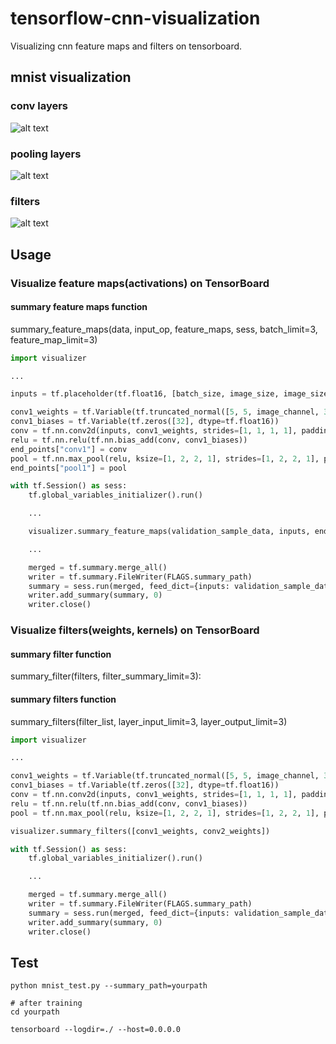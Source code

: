 # tensorflow-cnn-visualization
Visualizing cnn feature maps and filters on tensorboard.

## mnist visualization

### conv layers
![alt text](https://raw.githubusercontent.com/jireh-father/tensorflow-cnn-visualization/master/img/feature_map_visualization_conv.jpg)

### pooling layers
![alt text](https://raw.githubusercontent.com/jireh-father/tensorflow-cnn-visualization/master/img/feature_map_visualization_pooling.jpg)

### filters
![alt text](https://raw.githubusercontent.com/jireh-father/tensorflow-cnn-visualization/master/img/filter_visualization.jpg)


## Usage

### Visualize feature maps(activations) on TensorBoard

#### summary feature maps function
summary_feature_maps(data, input_op, feature_maps, sess, batch_limit=3, feature_map_limit=3)

```python
import visualizer

...

inputs = tf.placeholder(tf.float16, [batch_size, image_size, image_size, image_channel])

conv1_weights = tf.Variable(tf.truncated_normal([5, 5, image_channel, 32], stddev=0.1, dtype=tf.float16))
conv1_biases = tf.Variable(tf.zeros([32], dtype=tf.float16))
conv = tf.nn.conv2d(inputs, conv1_weights, strides=[1, 1, 1, 1], padding='SAME')
relu = tf.nn.relu(tf.nn.bias_add(conv, conv1_biases))
end_points["conv1"] = conv
pool = tf.nn.max_pool(relu, ksize=[1, 2, 2, 1], strides=[1, 2, 2, 1], padding='SAME')
end_points["pool1"] = pool

with tf.Session() as sess:
    tf.global_variables_initializer().run()

    ...

    visualizer.summary_feature_maps(validation_sample_data, inputs, end_points, sess)

    ...

    merged = tf.summary.merge_all()
    writer = tf.summary.FileWriter(FLAGS.summary_path)
    summary = sess.run(merged, feed_dict={inputs: validation_sample_data})
    writer.add_summary(summary, 0)
    writer.close()
```

### Visualize filters(weights, kernels) on TensorBoard

#### summary filter function
summary_filter(filters, filter_summary_limit=3):

#### summary filters function
summary_filters(filter_list, layer_input_limit=3, layer_output_limit=3)

```python
import visualizer

...

conv1_weights = tf.Variable(tf.truncated_normal([5, 5, image_channel, 32], stddev=0.1, dtype=tf.float16))
conv1_biases = tf.Variable(tf.zeros([32], dtype=tf.float16))
conv = tf.nn.conv2d(inputs, conv1_weights, strides=[1, 1, 1, 1], padding='SAME')
relu = tf.nn.relu(tf.nn.bias_add(conv, conv1_biases))
pool = tf.nn.max_pool(relu, ksize=[1, 2, 2, 1], strides=[1, 2, 2, 1], padding='SAME')

visualizer.summary_filters([conv1_weights, conv2_weights])

with tf.Session() as sess:
    tf.global_variables_initializer().run()

    ...

    merged = tf.summary.merge_all()
    writer = tf.summary.FileWriter(FLAGS.summary_path)
    summary = sess.run(merged, feed_dict={inputs: validation_sample_data})
    writer.add_summary(summary, 0)
    writer.close()
```


## Test

```
python mnist_test.py --summary_path=yourpath

# after training
cd yourpath

tensorboard --logdir=./ --host=0.0.0.0
```